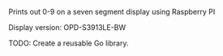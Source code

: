 Prints out 0-9 on a seven segment display using Raspberry PI

Display version: OPD-S3913LE-BW

TODO: 
Create a reusable Go library.
